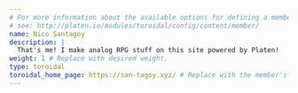 ```yaml
---
# For more information about the available options for defining a member site,
# see: http://platen.io/modules/toroidal/config/content/member/
name: Nico Santagoy
description: |
  That's me! I make analog RPG stuff on this site powered by Platen!
weight: 1 # Replace with desired weight.
type: toroidal
toroidal_home_page: https://san-tagoy.xyz/ # Replace with the member's actual site
---
```

